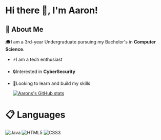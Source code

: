 # Hi there 👋, I'm Aaron!
## 🗽 About Me
🎓I am a 3rd-year Undergraduate pursuing my Bachelor's in **Computer Science**.
- ⚡️I am a tech enthusiast
- 🔒Interested in **CyberSecurity**
- 🧠Looking to learn and build my skills

  [![Aarons's GitHub stats](https://github-readme-stats.vercel.app/api?username=AaronThorne007)](https://github.com/AaronThorne007/github-readme-stats)

# 📋 Languages
![Java](https://img.shields.io/badge/java-%23ED8B00.svg?style=for-the-badge&logo=openjdk&logoColor=white)
![HTML5](https://img.shields.io/badge/html5-%23E34F26.svg?style=for-the-badge&logo=html5&logoColor=white)
![CSS3](https://img.shields.io/badge/css3-%231572B6.svg?style=for-the-badge&logo=css3&logoColor=white)




<!--
**AaronThorne007/AaronThorne007** is a ✨ _special_ ✨ repository because its `README.md` (this file) appears on your GitHub profile.

Here are some ideas to get you started:

- 🔭 I’m currently working on ...
- 🌱 I’m currently learning ...
- 👯 I’m looking to collaborate on ...
- 🤔 I’m looking for help with ...
- 💬 Ask me about ...
- 📫 How to reach me: ...
- 😄 Pronouns: ...
- ⚡ Fun fact: ...
-->
